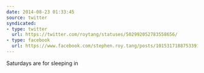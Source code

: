 ```yaml
---
date: 2014-08-23 01:33:45
source: twitter
syndicated:
- type: twitter
  url: https://twitter.com/roytang/statuses/502992052783558656/
- type: facebook
  url: https://www.facebook.com/stephen.roy.tang/posts/10153171887533912
---
```


Saturdays are for sleeping in